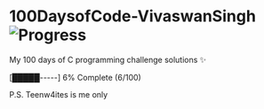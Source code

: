 # 100DaysofCode-VivaswanSingh ![Progress](https://img.shields.io/badge/Days%20Completed-6%3F100-purple)
My 100 days of C programming challenge solutions ✨ 

[█████-----] 6% Complete (6/100)


P.S. Teenw4ites is me only
